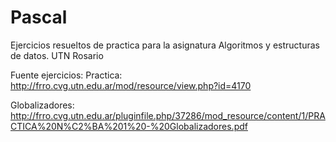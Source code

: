 # Pascal
Ejercicios resueltos de practica para la asignatura Algoritmos y estructuras de datos. UTN Rosario


Fuente ejercicios: 
Practica:
http://frro.cvg.utn.edu.ar/mod/resource/view.php?id=4170

Globalizadores:
http://frro.cvg.utn.edu.ar/pluginfile.php/37286/mod_resource/content/1/PRACTICA%20N%C2%BA%201%20-%20Globalizadores.pdf
